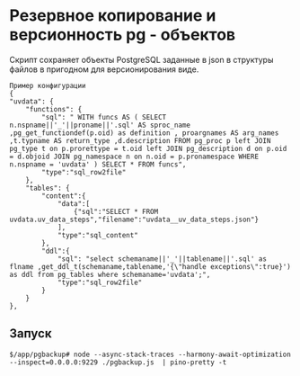 # Резервное копирование и версионность pg - объектов
  Скрипт сохраняет объекты PostgreSQL заданные в json  в структуры файлов в пригодном для версионирования виде.

    Пример конфигурации
    {
    "uvdata": {
        "functions": {
            "sql": " WITH funcs AS ( SELECT n.nspname||'_'||proname||'.sql' AS sproc_name ,pg_get_functiondef(p.oid) as definition , proargnames AS arg_names ,t.typname AS return_type ,d.description FROM pg_proc p left JOIN pg_type t on p.prorettype = t.oid left JOIN pg_description d on p.oid = d.objoid JOIN pg_namespace n on n.oid = p.pronamespace WHERE n.nspname = 'uvdata' ) SELECT * FROM funcs",
            "type":"sql_row2file"
        },
        "tables": {
            "content":{
                "data":[
                    {"sql":"SELECT * FROM uvdata.uv_data_steps","filename":"uvdata__uv_data_steps.json"}
                ],
                "type":"sql_content"
            },
            "ddl":{
                "sql": "select schemaname||'_'||tablename||'.sql' as flname ,get_ddl_t(schemaname,tablename,'{\"handle exceptions\":true}') as ddl from pg_tables where schemaname='uvdata';",
                "type":"sql_row2file"
            }
        }        
    },


## Запуск


    $/app/pgbackup# node --async-stack-traces --harmony-await-optimization  --inspect=0.0.0.0:9229 ./pgbackup.js  | pino-pretty -t